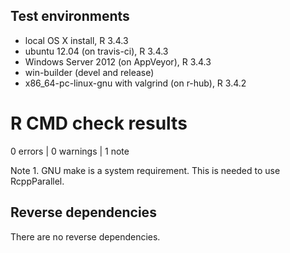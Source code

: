 ## Test environments
* local OS X install, R 3.4.3
* ubuntu 12.04 (on travis-ci), R 3.4.3
* Windows Server 2012 (on AppVeyor), R 3.4.3
* win-builder (devel and release)
* x86_64-pc-linux-gnu with valgrind (on r-hub), R 3.4.2

# R CMD check results

0 errors | 0 warnings | 1 note

Note 1. GNU make is a system requirement. This is needed to use RcppParallel.

## Reverse dependencies
There are no reverse dependencies.
